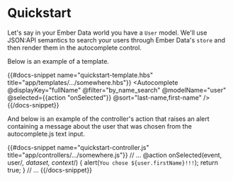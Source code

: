 # Quickstart

Let's say in your Ember Data world you have a `User` model.  We'll use JSON:API semantics to
search your users through Ember Data's `store` and then render them in the autocomplete control.

Below is an example of a template.

{{#docs-snippet name="quickstart-template.hbs" title="app/templates/.../somewhere.hbs"}}
  <Autocomplete 
    @displayKey="fullName"
    @filter="by_name_search" 
    @modelName="user" 
    @selected={{action "onSelected"}} 
    @sort="last-name,first-name"
  />
{{/docs-snippet}}

And below is an example of the controller's action that raises an alert containing a message
about the user that was chosen from the autocomplete.js text input.

{{#docs-snippet name="quickstart-controller.js" title="app/controllers/.../somewhere.js"}}
  // ...
  @action onSelected(event, user/*, dataset, context*/) {
    alert(`You chose ${user.firstName}!!!`);
    return true;
  }
  // ...
{{/docs-snippet}}
